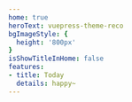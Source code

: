 ```yaml
---
home: true
heroText: vuepress-theme-reco
bgImageStyle: {
  height: '800px'
}
isShowTitleInHome: false
features:
- title: Today
  details: happy~
---
```

